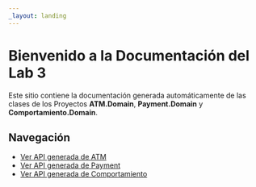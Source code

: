 ```yaml
---
_layout: landing
---
```


# Bienvenido a la Documentación del Lab 3

Este sitio contiene la documentación generada automáticamente de las clases de los Proyectos **ATM.Domain**, **Payment.Domain** y **Comportamiento.Domain**.

## Navegación

- [Ver API generada de ATM](/api/ATM.Domain.html)
- [Ver API generada de Payment](/api/Payment.Domain.html)
- [Ver API generada de Comportamiento](/api/Comportamiento.Domain.html)
